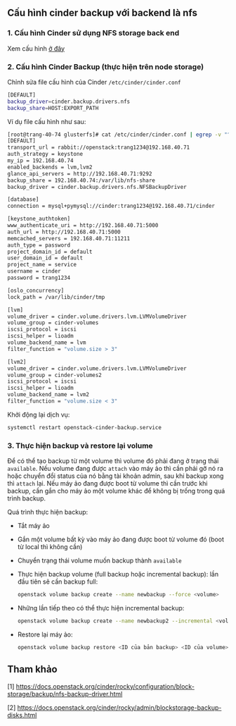 ## Cấu hình cinder backup với backend là nfs

### 1. Cấu hình Cinder sử dụng NFS storage back end

Xem cấu hình [ở đây](07.%20Cinder-Multi_Backend.md)

### 2. Cấu hình Cinder Backup (thực hiện trên node storage)

Chỉnh sửa file cấu hình của Cinder `/etc/cinder/cinder.conf`

```sh
[DEFAULT]
backup_driver=cinder.backup.drivers.nfs
backup_share=HOST:EXPORT_PATH
```

Ví dụ file cấu hình như sau:

```sh
[root@trang-40-74 glusterfs]# cat /etc/cinder/cinder.conf | egrep -v "^#|^$"
[DEFAULT]
transport_url = rabbit://openstack:trang1234@192.168.40.71
auth_strategy = keystone
my_ip = 192.168.40.74
enabled_backends = lvm,lvm2
glance_api_servers = http://192.168.40.71:9292
backup_share = 192.168.40.74:/var/lib/nfs-share
backup_driver = cinder.backup.drivers.nfs.NFSBackupDriver

[database]
connection = mysql+pymysql://cinder:trang1234@192.168.40.71/cinder 

[keystone_authtoken]
www_authenticate_uri = http://192.168.40.71:5000
auth_url = http://192.168.40.71:5000
memcached_servers = 192.168.40.71:11211
auth_type = password
project_domain_id = default
user_domain_id = default
project_name = service
username = cinder
password = trang1234

[oslo_concurrency]
lock_path = /var/lib/cinder/tmp

[lvm]
volume_driver = cinder.volume.drivers.lvm.LVMVolumeDriver
volume_group = cinder-volumes
iscsi_protocol = iscsi
iscsi_helper = lioadm
volume_backend_name = lvm
filter_function = "volume.size > 3"

[lvm2]
volume_driver = cinder.volume.drivers.lvm.LVMVolumeDriver
volume_group = cinder-volumes2
iscsi_protocol = iscsi
iscsi_helper = lioadm
volume_backend_name = lvm2
filter_function = "volume.size < 3"
```

Khởi động lại dịch vụ:

```sh
systemctl restart openstack-cinder-backup.service
```

### 3. Thực hiện backup và restore lại volume

Để có thể tạo backup từ một volume thì volume đó phải đang ở trạng thái `available`. Nếu volume đang được `attach` vào máy ảo thì cần phải gỡ nó ra hoặc chuyển đổi status của nó bằng tài khoản admin, sau khi backup xong thì `attach` lại. Nếu máy ảo đang được boot từ volume thì cần trước khi backup, cần gắn cho máy ảo một volume khác để không bị trống trong quá trình backup.

Quá trình thực hiện backup:

* Tắt máy ảo
* Gắn một volume bất kỳ vào máy ảo đang được boot từ volume đó (boot từ local thì không cần)
* Chuyển trạng thái volume muốn backup thành `available` 
* Thực hiện backup volume (full backup hoặc incremental backup): lần đầu tiên sẽ cần backup full:

	```sh
	openstack volume backup create --name newbackup --force <volume>
	```

* Những lần tiếp theo có thể thực hiện incremental backup:
	
	```sh
	openstack volume backup create --name newbackup2 --incremental <volume>
	```

* Restore lại máy ảo:

	```sh
	openstack volume backup restore <ID của bản backup> <ID của volume>
	```


## Tham khảo

[1] https://docs.openstack.org/cinder/rocky/configuration/block-storage/backup/nfs-backup-driver.html

[2] https://docs.openstack.org/cinder/rocky/admin/blockstorage-backup-disks.html